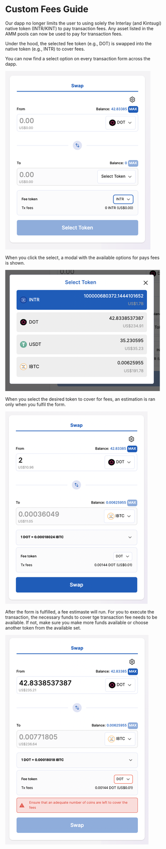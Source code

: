# Custom Fees Guide

Our dapp no longer limits the user to using solely the Interlay (and Kintsugi) native token (INTR/KINT) to pay transaction fees. Any asset listed in the AMM pools can now be used to pay for transaction fees.

Under the hood, the selected fee token (e.g., DOT) is swapped into the native token (e.g., INTR) to cover fees.

You can now find a select option on every transaction form across the dapp.

![Custom Fees Select](../_assets/img/guide/custom-fees-select.png)

When you click the select, a modal with the available options for pays fees is shown.

![Custom Fees Modal](../_assets/img/guide/custom-fees-select-modal.png)

When you select the desired token to cover for fees, an estimation is ran only when you fulfil the form.

![Custom Fees Estimate](../_assets/img/guide/custom-fees-estimate.png)

After the form is fulfilled, a fee estimaste will run. For you to execute the transaction, the necessary funds to cover tge transaction fee needs to be available. If not, make sure you make more funds available or choose another token from the available set.

![Custom Fees Error](../_assets/img/guide/custom-fees-error.png)
